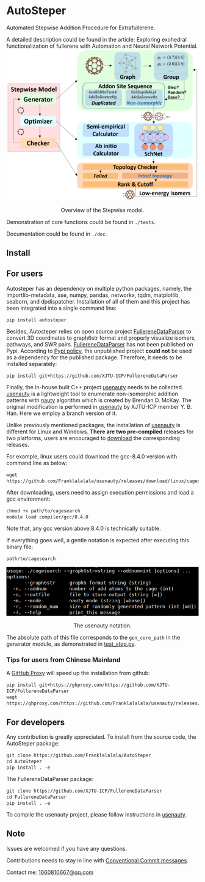 # AutoSteper
Automated Stepwise Addition Procedure for Extrafullerene. 

A detailed description could be found in the article: Exploring exohedral functionalization of fullerene with Automation and Neural Network Potential. ![overview](./doc/fig/overview.png)

<center>Overview of the Stepwise model.</center>

Demonstration of core functions could be found in `./tests`.

Documentation could be found in `./doc`.

## Install

## For users

Autosteper has an dependency on multiple python packages, namely, the importlib-metadata, ase, numpy, pandas, networkx, tqdm, matplotlib, seaborn, and dpdispatcher. Installation of all of them and this project has been integrated into a single command line:

```
pip install autosteper
```

Besides, Autosteper relies on open source project [FullereneDataParser](https://github.com/XJTU-ICP/FullereneDataParser) to convert 3D coordinates to graph6str format and properly visualize isomers, pathways, and SWR pairs. [FullereneDataParser](https://github.com/XJTU-ICP/FullereneDataParser) has not been published on Pypi. According to [Pypi policy](https://setuptools.pypa.io/en/latest/userguide/dependency_management.html#direct-url-dependencies), the unpublished project **could not** be used as a dependency for the published package. Therefore, it needs to be installed separately:

```
pip install git+https://github.com/XJTU-ICP/FullereneDataParser
```

Finally, the in-house built C++ project [usenauty](https://github.com/Franklalalala/usenauty) needs to be collected. [usenauty](https://github.com/Franklalalala/usenauty) is a lightweight tool to enumerate non-isomorphic addition patterns with [nauty](https://doi.org/10.1016/j.cpc.2020.107206) algorithm which is created by Brendan D. McKay. The original modification is performed in [usenauty](https://github.com/saltball/usenauty) by XJTU-ICP member Y. B. Han. Here we employ a branch version of it. 

Unlike previously mentioned packages, the installation of [usenauty](https://github.com/Franklalalala/usenauty) is different for Linux and Windows. **There are two pre-compiled** releases for two platforms, users are encouraged to [download](https://github.com/Franklalalala/usenauty/releases) the corresponding releases. 

For example, linux users could download the gcc-8.4.0 version with command line as below:

```
wget https://github.com/Franklalalala/usenauty/releases/download/linux/cagesearch
```

After downloading, users need to assign execution permissions and load a gcc environment:

```
chmod +x path/to/cagesearch
module load compiler/gcc/8.4.0
```

Note that, any gcc version above 8.4.0 is technically suitable.

If everything goes well, a gentle notation is expected after executing this binary file: 

```
path/to/cagesearch
```

![image-20221220010149410](./doc/fig/nauty_notation.png)

<center>The usenauty notation.</center>

The absolute path of this file corresponds to the `gen_core_path` in the generator module, as demonstrated in [test_step.py](https://github.com/Franklalalala/AutoSteper/blob/b1ae14e734b2013628ffca241ab44eba6510f970/tests/test_step/test_step.py#L38).

### Tips for users from Chinese Mainland

A [GitHub Proxy](https://ghproxy.com/) will speed up the installation from github:

```
pip install git+https://ghproxy.com/https://github.com/XJTU-ICP/FullereneDataParser
wegt https://ghproxy.com/https://github.com/Franklalalala/usenauty/releases/download/linux/cagesearch
```

## For developers

Any contribution is greatly appreciated. To install from the source code, the AutoSteper package:

```
git clone https://github.com/Franklalalala/AutoSteper
cd AutoSteper
pip install . -e
```

The FullereneDataParser package:

```
git clone https://github.com/XJTU-ICP/FullereneDataParser
cd FullereneDataParser
pip install . -e
```

To compile the usenauty project, please follow instructions in [usenauty](https://github.com/Franklalalala/usenauty).

## Note

Issues are welcomed if you have any questions.

Contributions needs to stay in line with [Conventional Commit messages](https://www.conventionalcommits.org/).

Contact me: 1660810667@qq.com

